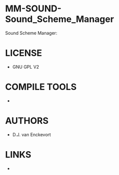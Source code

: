 # MM-SOUND-Sound_Scheme_Manager
Sound Scheme Manager: 

LICENSE
===============
* GNU GPL V2

COMPILE TOOLS
===============
* 
 
AUTHORS
===============
* D.J. van Enckevort

LINKS
===============
* 
